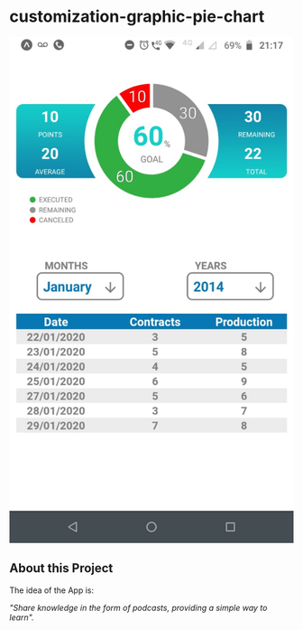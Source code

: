 # customization-graphic-pie-chart
![smiley](./assets/smiley.png)

## About this Project

The idea of the App is:

_"Share knowledge in the form of podcasts, providing a simple way to learn"._
